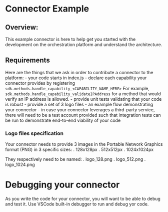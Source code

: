 # Connector Example

## Overview:
This example connector is here to help get you started with the development on the orchestration platform and understand the architecture.

## Requirements
  Here are the things that we ask in order to contribute a connector to the platform:
    - your code starts in index.js
    - declare each capability your connector provides by registering 
    `sdk.methods.handle_capability_<CAPABILITY_NAME_HERE>`
    For example, `sdk.methods.handle_capability_validateIPAddress` for a method that would verify an IP address is allowed.
    - provide unit tests validating that your code is robust
    - provide a set of 3 logo files
    - an example flow demonstrating your connector
    - in case your connector leverages a third-party service, there will need to be a test account provided such that integration tests can be run to demonstrate end-to-end viability of your code

### Logo files specification
  Your connector needs to provide 3 images in the Portable Network Graphics format (PNG) in 3 specific sizes:
    . 128x128px 
    . 512x512px
    . 1024x1024px

They respectively need to be named:
    . logo_128.png
    . logo_512.png
    . logo_1024.png

# Debugging your connector
  As you write the code for your connector, you will want to be able to debug and test it. Use VSCode built-in debugger to run and debug yor code.